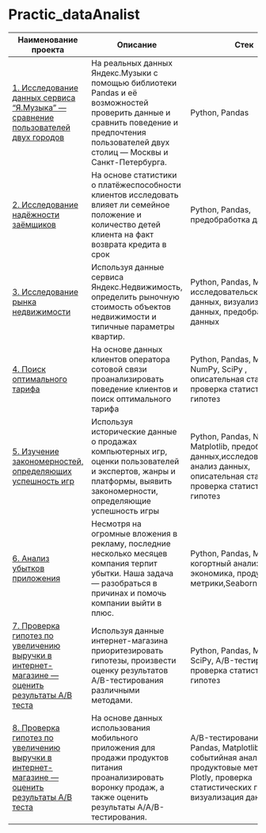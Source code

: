 # Practic_dataAnalist
| Наименование проекта  | Описание |  Стек  |
| --- | --- | --- |
|  [1. Исследование данных сервиса “Я.Музыка” — сравнение пользователей двух городов](https://github.com/kulmp/Practic_dataAnalist/blob/main/01.%20Music/Music.ipynb) | На реальных данных Яндекс.Музыки c помощью библиотеки Pandas и её возможностей проверить данные и сравнить поведение и предпочтения пользователей двух столиц — Москвы и Санкт-Петербурга. | Python, Pandas |
| [2. Исследование надёжности заёмщиков](https://github.com/kulmp/Practic_dataAnalist/blob/main/02.%20Reliability_of_borrowers/Borrowers.ipynb) | На основе статистики о платёжеспособности клиентов исследовать влияет ли семейное положение и количество детей клиента на факт возврата кредита в срок | Python, Pandas, предобработка данных |
|  [3. Исследование рынка недвижимоcти](https://github.com/kulmp/Practic_dataAnalist/blob/main/03.%20Analysis_of_real_estate_market/Sale_of_apartments.ipynb) |Используя данные сервиса Яндекс.Недвижимость, определить рыночную стоимость объектов недвижимости и типичные параметры квартир. | Python, Pandas, Matplotlib, исследовательский анализ данных, визуализация данных, предобработка данных |
|  [4. Поиск оптимального тарифа](https://github.com/kulmp/Practic_dataAnalist/blob/main/04.%20Tariff_for_telecom/%D0%A2ariff.ipynb) |На основе данных клиентов оператора сотовой связи проанализировать поведение клиентов и поиск оптимального тарифа |Python, Pandas, Matplotlib, NumPy, SciPy , описательная статистика, проверка статистических гипотез |
|  [5. Изучение закономерностей, определяющих успешность игр](https://github.com/kulmp/Practic_dataAnalist/blob/main/05.%20Analysis_of_games/%20Games.ipynb) |Используя исторические данные о продажах компьютерных игр, оценки пользователей и экспертов, жанры и платформы, выявить закономерности, определяющие успешность игры  |Python, Pandas, NumPy, Matplotlib, предобработка данных,исследовательский анализ данных, описательная статистика, проверка статистических гипотез |
|  [6. Анализ убытков приложения](https://github.com/kulmp/Practic_dataAnalist/blob/main/06.%20Application/Application.ipynb) |Несмотря на огромные вложения в рекламу, последние несколько месяцев компания терпит убытки. Наша задача — разобраться в причинах и помочь компании выйти в плюс.|Python, Pandas, Matplotlib, когортный анализ, юнит-экономика, продуктовые метрики,Seaborn |
|  [7.  Проверка гипотез по увеличению выручки в интернет-магазине — оценить результаты A/B теста](https://github.com/kulmp/Practic_dataAnalist/blob/main/07.%20Hypothesis_testing/Hypothesis_testing.ipynb) |Используя данные интернет-магазина приоритезировать гипотезы, произвести оценку результатов A/B-тестирования различными методами.|Python, Pandas, Matplotlib, SciPy, A/B-тестирование, проверка статистических гипотез |
|  [8.  Проверка гипотез по увеличению выручки в интернет-магазине — оценить результаты A/B теста](https://github.com/kulmp/Practic_dataAnalist/tree/main/08.%20Startup) |На основе данных использования мобильного приложения для продажи продуктов питания проанализировать воронку продаж, а также оценить результаты A/A/B-тестирования.|A/B-тестирование, Python, Pandas, Matplotlib, Seaborn, событийная аналитика, продуктовые метрики, Plotly, проверка статистических гипотез, визуализация данных|

